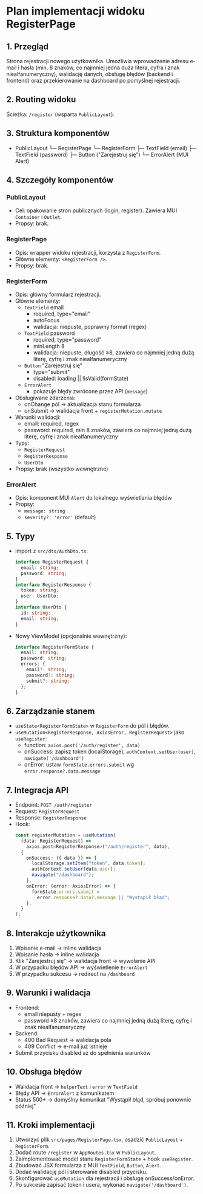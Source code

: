 # Plan implementacji widoku RegisterPage

## 1. Przegląd

Strona rejestracji nowego użytkownika. Umożliwia wprowadzenie adresu e-mail i hasła (min. 8 znaków, co najmniej jedna duża litera, cyfra i znak niealfanumeryczny), walidację danych, obsługę błędów (backend i frontend) oraz przekierowanie na dashboard po pomyślnej rejestracji.

## 2. Routing widoku

Ścieżka: `/register` (wsparta `PublicLayout`).

## 3. Struktura komponentów

- PublicLayout
  └─ RegisterPage
  └─ RegisterForm
  ├─ TextField (email)
  ├─ TextField (password)
  ├─ Button ("Zarejestruj się")
  └─ ErrorAlert (MUI Alert)

## 4. Szczegóły komponentów

### PublicLayout

- Cel: opakowanie stron publicznych (login, register). Zawiera MUI `Container` i `Outlet`.
- Propsy: brak.

### RegisterPage

- Opis: wrapper widoku rejestracji, korzysta z `RegisterForm`.
- Główne elementy: `<RegisterForm />`.
- Propsy: brak.

### RegisterForm

- Opis: główny formularz rejestracji.
- Główne elementy:
  - `TextField` email
    - required, type="email"
    - autoFocus
    - walidacja: niepuste, poprawny format (regex)
  - `TextField` password
    - required, type="password"
    - minLength 8
    - walidacja: niepuste, długość ≥8, zawiera co najmniej jedną dużą literę, cyfrę i znak niealfanumeryczny
  - `Button` "Zarejestruj się"
    - type="submit"
    - disabled: loading || !isValid(formState)
  - `ErrorAlert`
    - pokazuje błędy zwrócone przez API (`message`)
- Obsługiwane zdarzenia:
  - onChange pól → aktualizacja stanu formularza
  - onSubmit → walidacja front + `registerMutation.mutate`
- Warunki walidacji:
  - email: required, regex
  - password: required, min 8 znaków, zawiera co najmniej jedną dużą literę, cyfrę i znak niealfanumeryczny
- Typy:
  - `RegisterRequest`
  - `RegisterResponse`
  - `UserDto`
- Propsy: brak (wszystko wewnętrzne)

### ErrorAlert

- Opis: komponent MUI `Alert` do lokalnego wyświetlania błędów
- Propsy:
  - `message: string`
  - `severity?: 'error'` (default)

## 5. Typy

- import z `src/dto/AuthDto.ts`:
  ```ts
  interface RegisterRequest {
    email: string;
    password: string;
  }
  interface RegisterResponse {
    token: string;
    user: UserDto;
  }
  interface UserDto {
    id: string;
    email: string;
  }
  ```
- Nowy ViewModel (opcjonalnie wewnętrzny):
  ```ts
  interface RegisterFormState {
    email: string;
    password: string;
    errors: {
      email?: string;
      password?: string;
      submit?: string;
    };
  }
  ```

## 6. Zarządzanie stanem

- `useState<RegisterFormState>` w `RegisterForm` do pól i błędów.
- `useMutation<RegisterResponse, AxiosError, RegisterRequest>` jako `useRegister`:
  - function: `axios.post('/auth/register', data)`
  - onSuccess: zapisz token (localStorage), `authContext.setUser(user)`, `navigate('/dashboard')`
  - onError: ustaw `formState.errors.submit` wg `error.response?.data.message`

## 7. Integracja API

- Endpoint: `POST /auth/register`
- Request: `RegisterRequest`
- Response: `RegisterResponse`
- Hook:
  ```ts
  const registerMutation = useMutation(
    (data: RegisterRequest) =>
      axios.post<RegisterResponse>("/auth/register", data),
    {
      onSuccess: ({ data }) => {
        localStorage.setItem("token", data.token);
        authContext.setUser(data.user);
        navigate("/dashboard");
      },
      onError: (error: AxiosError) => {
        formState.errors.submit =
          error.response?.data?.message || "Wystąpił błąd";
      },
    }
  );
  ```

## 8. Interakcje użytkownika

1. Wpisanie e-mail → inline walidacja
2. Wpisanie hasła → inline walidacja
3. Klik "Zarejestruj się" → walidacja front → wywołanie API
4. W przypadku błędów API → wyświetlenie `ErrorAlert`
5. W przypadku sukcesu → redirect na `/dashboard`

## 9. Warunki i walidacja

- Frontend:
  - email niepusty + regex
  - password ≥8 znaków, zawiera co najmniej jedną dużą literę, cyfrę i znak niealfanumeryczny
- Backend:
  - 400 Bad Request → walidacja pola
  - 409 Conflict → e-mail już istnieje
- Submit przycisku disabled aż do spełnienia warunków

## 10. Obsługa błędów

- Walidacja front → `helperText` i `error` w `TextField`
- Błędy API → `ErrorAlert` z komunikatem
- Status 500+ → domyślny komunikat "Wystąpił błąd, spróbuj ponownie później"

## 11. Kroki implementacji

1. Utworzyć plik `src/pages/RegisterPage.tsx`, osadzić `PublicLayout` + `RegisterForm`.
2. Dodać route `/register` w `AppRoutes.tsx` w `PublicLayout`.
3. Zaimplementować model stanu `RegisterFormState` + hook `useRegister`.
4. Zbudować JSX formularza z MUI `TextField`, `Button`, `Alert`.
5. Dodać walidację pól i sterowanie disabled przycisku.
6. Skonfigurować `useMutation` dla rejestracji i obsługę onSuccess/onError.
7. Po sukcesie zapisać token i usera, wykonać `navigate('/dashboard')`.
